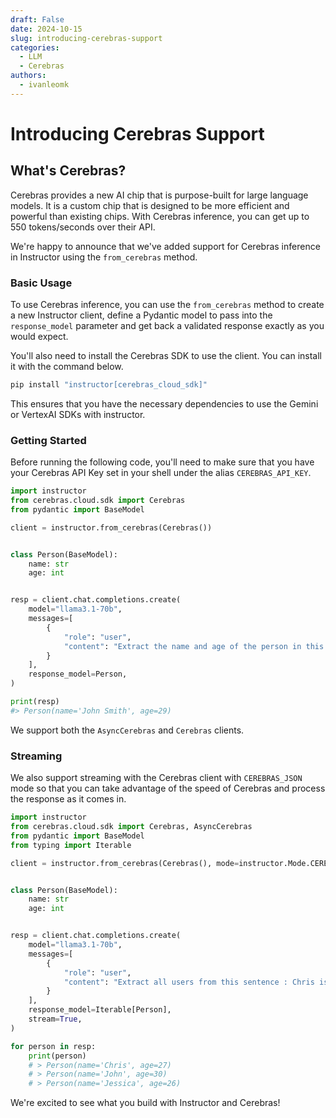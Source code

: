 ```yaml
---
draft: False
date: 2024-10-15
slug: introducing-cerebras-support
categories:
  - LLM
  - Cerebras
authors:
  - ivanleomk
---
```


# Introducing Cerebras Support

## What's Cerebras?

Cerebras provides a new AI chip that is purpose-built for large language models. It is a custom chip that is designed to be more efficient and powerful than existing chips. With Cerebras inference, you can get up to 550 tokens/seconds over their API.

We're happy to announce that we've added support for Cerebras inference in Instructor using the `from_cerebras` method.

### Basic Usage

To use Cerebras inference, you can use the `from_cerebras` method to create a new Instructor client, define a Pydantic model to pass into the `response_model` parameter and get back a validated response exactly as you would expect.

<!-- more -->

You'll also need to install the Cerebras SDK to use the client. You can install it with the command below.

```bash
pip install "instructor[cerebras_cloud_sdk]"
```

This ensures that you have the necessary dependencies to use the Gemini or VertexAI SDKs with instructor.

### Getting Started

Before running the following code, you'll need to make sure that you have your Cerebras API Key set in your shell under the alias `CEREBRAS_API_KEY`.

```python
import instructor
from cerebras.cloud.sdk import Cerebras
from pydantic import BaseModel

client = instructor.from_cerebras(Cerebras())


class Person(BaseModel):
    name: str
    age: int


resp = client.chat.completions.create(
    model="llama3.1-70b",
    messages=[
        {
            "role": "user",
            "content": "Extract the name and age of the person in this sentence: John Smith is 29 years old.",
        }
    ],
    response_model=Person,
)

print(resp)
#> Person(name='John Smith', age=29)
```

We support both the `AsyncCerebras` and `Cerebras` clients.

### Streaming

We also support streaming with the Cerebras client with `CEREBRAS_JSON` mode so that you can take advantage of the speed of Cerebras and process the response as it comes in.

```python
import instructor
from cerebras.cloud.sdk import Cerebras, AsyncCerebras
from pydantic import BaseModel
from typing import Iterable

client = instructor.from_cerebras(Cerebras(), mode=instructor.Mode.CEREBRAS_JSON)


class Person(BaseModel):
    name: str
    age: int


resp = client.chat.completions.create(
    model="llama3.1-70b",
    messages=[
        {
            "role": "user",
            "content": "Extract all users from this sentence : Chris is 27 and lives in San Francisco, John is 30 and lives in New York while their college roomate Jessica is 26 and lives in London",
        }
    ],
    response_model=Iterable[Person],
    stream=True,
)

for person in resp:
    print(person)
    # > Person(name='Chris', age=27)
    # > Person(name='John', age=30)
    # > Person(name='Jessica', age=26)
```

We're excited to see what you build with Instructor and Cerebras!
